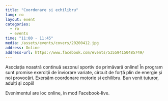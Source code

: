```yaml
---
title: "Coordonare si echilibru"
lang: ro
layout: event
categories:
  - ro
  - events
time: "11:00 - 11:45"
media: /assets/events/covers/20200412.jpg
address: Online
address-url: https://www.facebook.com/events/535594150485749/
---
```


Asociația noastră continuă sezonul sportiv de primăvară online! În program sunt promise exerciții de înviorare variate, circuit de forță plin de energie și noi provocări. Exersăm coordonare motorie si echilibru. Bun venit tuturor, adulți și copii!

Evenimentul are loc online, in mod Facebook-live.
